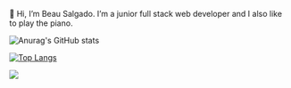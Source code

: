 👋 Hi, I’m Beau Salgado. I’m a junior full stack web developer and I also like to play the piano.

![Anurag's GitHub stats](https://github-readme-stats.vercel.app/api?username=beausalgado&include_all_commits=true&show_icons=true&theme=dark)

[![Top Langs](https://github-readme-stats.vercel.app/api/top-langs/?username=beausalgado&layout=compact&theme=dark)](https://github.com/anuraghazra/github-readme-stats)

![](https://komarev.com/ghpvc/?username=beausalgado&style=for-the-badge)





<!---
beau-augusto/beau-augusto is a ✨ special ✨ repository because its `README.md` (this file) appears on your GitHub profile.
You can click the Preview link to take a look at your changes.
--->
